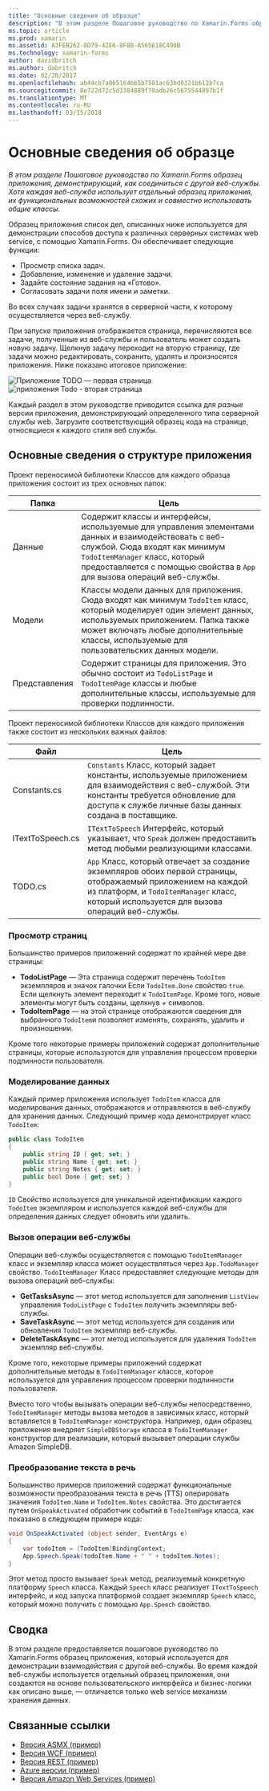 ```yaml
---
title: "Основные сведения об образце"
description: "В этом разделе Пошаговое руководство по Xamarin.Forms образец приложения, демонстрирующий, как соединиться с другой веб-службы. Хотя каждая веб-служба использует отдельный образец приложения, их функциональных возможностей схожих и совместно использовать общие классы."
ms.topic: article
ms.prod: xamarin
ms.assetid: A3FEB262-0D79-42E6-8F8B-A565618C490B
ms.technology: xamarin-forms
author: davidbritch
ms.author: dabritch
ms.date: 02/28/2017
ms.openlocfilehash: ab44cb7a065164bb5b7501ac63bd0321b612b7ca
ms.sourcegitcommit: 8e722d72c5d1384889f70adb26c5675544897b1f
ms.translationtype: MT
ms.contentlocale: ru-RU
ms.lasthandoff: 03/15/2018
---
```

# <a name="understanding-the-sample"></a>Основные сведения об образце

_В этом разделе Пошаговое руководство по Xamarin.Forms образец приложения, демонстрирующий, как соединиться с другой веб-службы. Хотя каждая веб-служба использует отдельный образец приложения, их функциональных возможностей схожих и совместно использовать общие классы._

Образец приложения список дел, описанных ниже используется для демонстрации способов доступа к различных серверных системах web service, с помощью Xamarin.Forms. Он обеспечивает следующие функции:

- Просмотр списка задач.
- Добавление, изменение и удаление задачи.
- Задайте состояние задания на «Готово».
- Согласовать задачи поля имени и заметки.

Во всех случаях задачи хранятся в серверной части, к которому осуществляется через веб-службу.

При запуске приложения отображается страница, перечисляются все задачи, полученные из веб-службы и пользователь может создать новую задачу. Щелкнув задачу переходит на вторую страницу, где задачи можно редактировать, сохранить, удалять и произносятся приложения. Ниже показано итоговое приложение:

![](walkthrough-images/app-example-1.png "Приложение TODO — первая страница")
![](walkthrough-images/app-example-2.png "приложения Todo - вторая страница")

Каждый раздел в этом руководстве приводится ссылка для *разные* версии приложения, демонстрирующий определенного типа серверной службы web. Загрузите соответствующий образец кода на странице, относящиеся к каждого стиля веб службы.

## <a name="understanding-the-application-anatomy"></a>Основные сведения о структуре приложения

Проект переносимой библиотеки Классов для каждого образца приложения состоит из трех основных папок:

|Папка|Цель|
|--- |--- |
|Данные|Содержит классы и интерфейсы, используемые для управления элементами данных и взаимодействовать с веб-службой. Сюда входят как минимум `TodoItemManager` класс, который предоставляется с помощью свойства в `App` для вызова операций веб-службы.|
|Модели|Классы модели данных для приложения. Сюда входят как минимум `TodoItem` класс, который моделирует один элемент данных, используемых приложением. Папка также может включать любые дополнительные классы, используемые для пользовательских данных модели.|
|Представления|Содержит страницы для приложения. Это обычно состоит из `TodoListPage` и `TodoItemPage` классы и любые дополнительные классы, используемые для проверки подлинности.|

Проект переносимой библиотеки Классов для каждого приложения также состоит из нескольких важных файлов:

|Файл|Цель|
|--- |--- |
|Constants.cs|`Constants` Класс, который задает константы, используемые приложением для взаимодействия с веб-службой. Эти константы требуется обновление для доступа к службе личные базы данных создана в поставщике.|
|ITextToSpeech.cs|`ITextToSpeech` Интерфейс, который указывает, что `Speak` должен предоставить метод любыми реализующими классами.|
|TODO.cs|`App` Класс, который отвечает за создание экземпляров обоих первой страницы, отображаемый приложением на каждой из платформ, и `TodoItemManager` класс, который используется для вызова операций веб-службы.|

### <a name="viewing-pages"></a>Просмотр страниц

Большинство примеров приложений содержат по крайней мере две страницы:

- **TodoListPage** — Эта страница содержит перечень `TodoItem` экземпляров и значок галочки Если `TodoItem.Done` свойство `true`. Если щелкнуть элемент переходит к `TodoItemPage`. Кроме того, новые элементы могут быть созданы, щелкнув  *+*  символов.
- **TodoItemPage** — на этой странице отображаются сведения для выбранного `TodoItem`и позволяет изменять, сохранять, удалить и произношении.

Кроме того некоторые примеры приложений содержат дополнительные страницы, которые используются для управления процессом проверки подлинности пользователя.

### <a name="modeling-the-data"></a>Моделирование данных

Каждый пример приложения использует `TodoItem` класса для моделирования данных, отображаются и отправляются в веб-службу для хранения данных. Следующий пример кода демонстрирует класс `TodoItem`:

```csharp
public class TodoItem
{
    public string ID { get; set; }
    public string Name { get; set; }
    public string Notes { get; set; }
    public bool Done { get; set; }
}
```

`ID` Свойство используется для уникальной идентификации каждого `TodoItem` экземпляром и используется каждой веб-службы для определения данных следует обновить или удалить.

### <a name="invoking-web-service-operations"></a>Вызов операции веб-службы

Операции веб-службы осуществляется с помощью `TodoItemManager` класс и экземпляр класса может осуществляться через `App.TodoManager` свойство. `TodoItemManager` Класс предоставляет следующие методы для вызова операций веб-службы:

- **GetTasksAsync** — этот метод используется для заполнения `ListView` управления `TodoListPage` с `TodoItem` получить экземпляры веб-службы.
- **SaveTaskAsync** — этот метод используется для создания или обновления `TodoItem` экземпляр веб-службы.
- **DeleteTaskAsync** — этот метод используется для удаления `TodoItem` экземпляр веб-службы.

Кроме того, некоторые примеры приложений содержат дополнительные методы в `TodoItemManager` классе, которое используется для управления процессом проверки подлинности пользователя.

Вместо того чтобы вызывать операции веб-службы непосредственно, `TodoItemManager` методы вызова методов в зависимых класс, который вставляется в `TodoItemManager` конструктора. Например, один образец приложения внедряет `SimpleDBStorage` класса в `TodoItemManager` конструктор для реализации, который вызывает операции службы Amazon SimpleDB.

### <a name="translating-text-to-speech"></a>Преобразование текста в речь

Большинство примеров приложений содержат функциональные возможности преобразования текста в речь (TTS) оперировать значения `TodoItem.Name` и `TodoItem.Notes` свойства. Это достигается путем `OnSpeakActivated` обработчик событий в `TodoItemPage` класса, как показано в следующем примере кода:

```csharp
void OnSpeakActivated (object sender, EventArgs e)
{
    var todoItem = (TodoItem)BindingContext;
    App.Speech.Speak(todoItem.Name + " " + todoItem.Notes);
}
```

Этот метод просто вызывает `Speak` метод, реализуемый конкретную платформу `Speech` класса. Каждый `Speech` класс реализует `ITextToSpeech` интерфейс, и код запуска платформой создает экземпляр `Speech` класс, который можно получить с помощью `App.Speech` свойство.

## <a name="summary"></a>Сводка

В этом разделе предоставляется пошаговое руководство по Xamarin.Forms образец приложения, который используется для демонстрации взаимодействия с другой веб-службы. Во время каждой веб-службы используется отдельный образец приложения, они создаются на основе пользовательского интерфейса и бизнес-логики как описано выше, — отличается только web service механизм хранения данных.


## <a name="related-links"></a>Связанные ссылки

- [Версия ASMX (пример)](https://developer.xamarin.com/samples/xamarin-forms/WebServices/TodoASMX)
- [Версия WCF (пример)](https://developer.xamarin.com/samples/xamarin-forms/WebServices/TodoWCF)
- [Версия REST (пример)](https://developer.xamarin.com/samples/xamarin-forms/WebServices/TodoREST)
- [Azure версии (пример)](https://developer.xamarin.com/samples/xamarin-forms/WebServices/TodoAzure)
- [Версия Amazon Web Services (пример)](https://developer.xamarin.com/samples/xamarin-forms/WebServices/TodoAWS)

